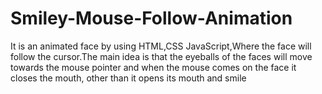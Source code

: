 # Smiley-Mouse-Follow-Animation
It is an animated face by using HTML,CSS JavaScript,Where the face will follow the cursor.The main idea is that the eyeballs of the faces will move towards the mouse pointer and when the mouse comes on the face it closes the mouth, other than it opens its mouth and smile
